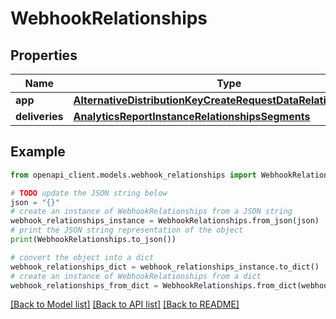 # WebhookRelationships


## Properties

Name | Type | Description | Notes
------------ | ------------- | ------------- | -------------
**app** | [**AlternativeDistributionKeyCreateRequestDataRelationshipsApp**](AlternativeDistributionKeyCreateRequestDataRelationshipsApp.md) |  | [optional] 
**deliveries** | [**AnalyticsReportInstanceRelationshipsSegments**](AnalyticsReportInstanceRelationshipsSegments.md) |  | [optional] 

## Example

```python
from openapi_client.models.webhook_relationships import WebhookRelationships

# TODO update the JSON string below
json = "{}"
# create an instance of WebhookRelationships from a JSON string
webhook_relationships_instance = WebhookRelationships.from_json(json)
# print the JSON string representation of the object
print(WebhookRelationships.to_json())

# convert the object into a dict
webhook_relationships_dict = webhook_relationships_instance.to_dict()
# create an instance of WebhookRelationships from a dict
webhook_relationships_from_dict = WebhookRelationships.from_dict(webhook_relationships_dict)
```
[[Back to Model list]](../README.md#documentation-for-models) [[Back to API list]](../README.md#documentation-for-api-endpoints) [[Back to README]](../README.md)


